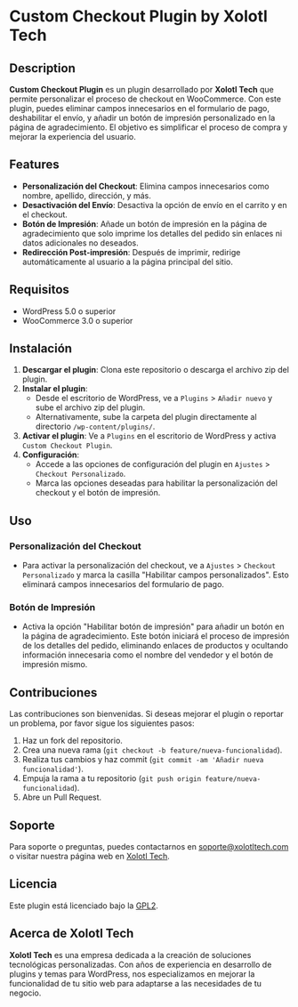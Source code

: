  # Custom Checkout Plugin by Xolotl Tech

## Description

**Custom Checkout Plugin** es un plugin desarrollado por **Xolotl Tech** que permite personalizar el proceso de checkout en WooCommerce. Con este plugin, puedes eliminar campos innecesarios en el formulario de pago, deshabilitar el envío, y añadir un botón de impresión personalizado en la página de agradecimiento. El objetivo es simplificar el proceso de compra y mejorar la experiencia del usuario.

## Features

- **Personalización del Checkout**: Elimina campos innecesarios como nombre, apellido, dirección, y más.
- **Desactivación del Envío**: Desactiva la opción de envío en el carrito y en el checkout.
- **Botón de Impresión**: Añade un botón de impresión en la página de agradecimiento que solo imprime los detalles del pedido sin enlaces ni datos adicionales no deseados.
- **Redirección Post-impresión**: Después de imprimir, redirige automáticamente al usuario a la página principal del sitio.

## Requisitos

- WordPress 5.0 o superior
- WooCommerce 3.0 o superior

## Instalación

1. **Descargar el plugin**: Clona este repositorio o descarga el archivo zip del plugin.
2. **Instalar el plugin**:
   - Desde el escritorio de WordPress, ve a `Plugins` > `Añadir nuevo` y sube el archivo zip del plugin.
   - Alternativamente, sube la carpeta del plugin directamente al directorio `/wp-content/plugins/`.
3. **Activar el plugin**: Ve a `Plugins` en el escritorio de WordPress y activa `Custom Checkout Plugin`.
4. **Configuración**:
   - Accede a las opciones de configuración del plugin en `Ajustes` > `Checkout Personalizado`.
   - Marca las opciones deseadas para habilitar la personalización del checkout y el botón de impresión.

## Uso

### Personalización del Checkout
- Para activar la personalización del checkout, ve a `Ajustes` > `Checkout Personalizado` y marca la casilla "Habilitar campos personalizados". Esto eliminará campos innecesarios del formulario de pago.

### Botón de Impresión
- Activa la opción "Habilitar botón de impresión" para añadir un botón en la página de agradecimiento. Este botón iniciará el proceso de impresión de los detalles del pedido, eliminando enlaces de productos y ocultando información innecesaria como el nombre del vendedor y el botón de impresión mismo.

## Contribuciones

Las contribuciones son bienvenidas. Si deseas mejorar el plugin o reportar un problema, por favor sigue los siguientes pasos:

1. Haz un fork del repositorio.
2. Crea una nueva rama (`git checkout -b feature/nueva-funcionalidad`).
3. Realiza tus cambios y haz commit (`git commit -am 'Añadir nueva funcionalidad'`).
4. Empuja la rama a tu repositorio (`git push origin feature/nueva-funcionalidad`).
5. Abre un Pull Request.

## Soporte

Para soporte o preguntas, puedes contactarnos en [soporte@xolotltech.com](mailto:soporte@xolotltech.com) o visitar nuestra página web en [Xolotl Tech](https://www.xolotltech.com).

## Licencia

Este plugin está licenciado bajo la [GPL2](https://www.gnu.org/licenses/old-licenses/gpl-2.0.html). 

## Acerca de Xolotl Tech

**Xolotl Tech** es una empresa dedicada a la creación de soluciones tecnológicas personalizadas. Con años de experiencia en desarrollo de plugins y temas para WordPress, nos especializamos en mejorar la funcionalidad de tu sitio web para adaptarse a las necesidades de tu negocio.

